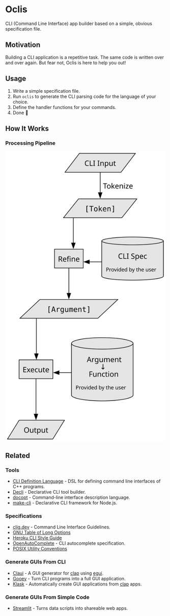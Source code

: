 # Oclis

CLI (Command Line Interface) app builder
based on a simple, obvious specification file.


## Motivation

Building a CLI application is a repetitive task.
The same code is written over and over again.
But fear not, Oclis is here to help you out!


## Usage

1. Write a simple specification file.
2. Run `oclis` to generate the CLI parsing code for the language of your choice.
3. Define the handler functions for your commands.
4. Done 🎉


## How It Works

### Processing Pipeline

![Processing Pipeline](./processing-pipeline.svg)


## Related

### Tools

- [CLI Definition Language] - DSL for defining command line interfaces
    of C++ programs.
- [Decli] - Declarative CLI tool builder.
- [docopt] - Command-line interface description language.
- [make-cli] - Declarative CLI framework for Node.js.

[CLI Definition Language]: https://www.codesynthesis.com/projects/cli/
[Decli]: https://github.com/woile/decli
[docopt]: http://docopt.org/
[make-cli]: https://github.com/dword-design/make-cli


### Specifications

- [clig.dev] - Command Line Interface Guidelines.
- [GNU Table of Long Options][gtolo]
- [Heroku CLI Style Guide][hcsg]
- [OpenAutoComplete] - CLI autocomplete specification.
- [POSIX Utility Conventions][puc]

[clig.dev]: https://clig.dev
[gtolo]:
  https://www.gnu.org/prep/standards/html_node/Option-Table.html#Option-Table
[hcsg]: https://devcenter.heroku.com/articles/cli-style-guide
[OpenAutoComplete]: https://github.com/openautocomplete/openautocomplete
[puc]: https://pubs.opengroup.org/onlinepubs/9699919799/basedefs/V1_chap12.html


### Generate GUIs From CLI

- [Claui] - A GUI generator for [clap] using [egui].
- [Gooey] - Turn CLI programs into a full GUI application.
- [Klask] - Automatically create GUI applications from [clap] apps.

[clap]: https://github.com/clap-rs/clap
[Claui]: https://github.com/grantshandy/claui
[egui]: https://github.com/emilk/egui
[Gooey]: https://github.com/chriskiehl/Gooey
[Klask]: https://github.com/MichalGniadek/klask


### Generate GUIs From Simple Code

- [Streamlit] - Turns data scripts into shareable web apps.

[Streamlit]: https://github.com/streamlit/streamlit
